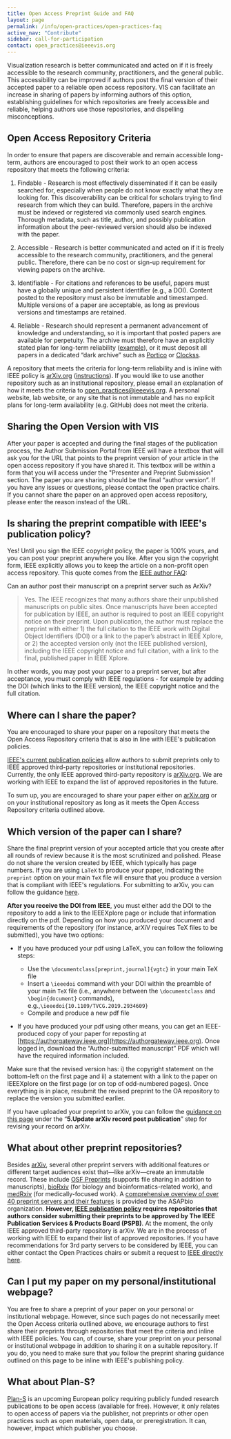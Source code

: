 ```yaml
---
title: Open Access Preprint Guide and FAQ
layout: page
permalink: /info/open-practices/open-practices-faq
active_nav: "Contribute"
sidebar: call-for-participation
contact: open_practices@ieeevis.org
---
```


Visualization research is better communicated and acted on if it is freely accessible to the research community, practitioners, and the general public. This accessibility can be improved if authors post the final version of their accepted paper to a reliable open access repository. VIS can facilitate an increase in sharing of papers by informing authors of this option, establishing guidelines for which repositories are freely accessible and reliable, helping authors use those repositories, and dispelling misconceptions.


## Open Access Repository Criteria

In order to ensure that papers are discoverable and remain accessible long-term, authors are encouraged to post their work to an open access repository that meets the following criteria:

1. Findable - Research is most effectively disseminated if it can be easily searched for, especially when people do not know exactly what they are looking for. This discoverability can be critical for scholars trying to find research from which they can build. Therefore, papers in the archive must be indexed or registered via commonly used search engines. Thorough metadata, such as title, author, and possibly publication information about the peer-reviewed version should also be indexed with the paper.
 
2. Accessible - Research is better communicated and acted on if it is freely accessible to the research community, practitioners, and the general public. Therefore, there can be no cost or sign-up requirement for viewing papers on the archive.
 
3. Identifiable - For citations and references to be useful, papers must have a globally unique and persistent identifier (e.g., a DOI). Content posted to the repository must also be immutable and timestamped. Multiple versions of a paper are acceptable, as long as previous versions and timestamps are retained.
 
4. Reliable - Research should represent a permanent advancement of knowledge and understanding, so it is important that posted papers are available for perpetuity. The archive must therefore have an explicitly stated plan for long-term reliability ([example](https://help.osf.io/hc/en-us/articles/360019737894-FAQs#what-if-you-run-out-of-funding-what-happens-to-my-data)), or it must deposit all papers in a dedicated “dark archive” such as [Portico](https://www.portico.org/) or [Clockss](https://clockss.org/).


A repository that meets the criteria for long-term reliability and is inline with IEEE policy is [arXiv.org](http://arxiv.org) ([instructions](open-practices-arxiv)). If you would like to use another repository such as an institutional repository, please email an explanation of how it meets the criteria to open_practices@ieeevis.org. A personal website, lab website, or any site that is not immutable and has no explicit plans for long-term availability (e.g. GitHub) does not meet the criteria.

## Sharing the Open Version with VIS

After your paper is accepted and during the final stages of the publication process, the Author Submission Portal from IEEE will have a textbox that will ask you for the URL that points to the preprint version of your article in the open access repository if you have shared it. This textbox will be within a form that you will access under the "Presenter and Preprint Submission" section. The paper you are sharing should be the final “author version”. If you have any issues or questions, please contact the open practice chairs. If you cannot share the paper on an approved open access repository, please enter the reason instead of the URL.

  

## Is sharing the preprint compatible with IEEE's publication policy?

Yes! Until you sign the IEEE copyright policy, the paper is 100% yours, and you can post your preprint anywhere you like. After you sign the copyright form, IEEE explicitly allows you to keep the article on a non-profit open access repository. This quote comes from the [IEEE author FAQ](https://www.ieee.org/content/dam/ieee-org/ieee/web/org/pubs/author_faq.pdf):

Can an author post their manuscript on a preprint server such as ArXiv?

> Yes. The IEEE recognizes that many authors share their unpublished
> manuscripts on public sites. Once manuscripts have been accepted for
> publication by IEEE, an author is required to post an IEEE copyright
> notice on their preprint. Upon publication, the author must replace the
> preprint with either 1) the full citation to the IEEE work with
> Digital Object Identifiers (DOI) or a link to the paper’s abstract in
> IEEE Xplore, or 2) the accepted version only (not the IEEE published
> version), including the IEEE copyright notice and full citation, with
> a link to the final, published paper in IEEE Xplore.

In other words, you may post your paper to a preprint server, but after acceptance, you must comply with IEEE regulations - for example by adding the DOI (which links to the IEEE version), the IEEE copyright notice and the full citation.

## Where can I share the paper?
You are encouraged to share your paper on a repository that meets the Open Access Repository criteria that is also in line with IEEE's publication policies. 

[IEEE's current publication policies](https://www.ieee.org/publications/rights/third-party-servers.html) allow authors to submit preprints only to IEEE approved third-party repositories or institutional repositories. Currently, the only IEEE approved third-party repository is [arXiv.org](http://arxiv.org). We are working with IEEE to expand the list of approved repositories in the future.

To sum up, you are encouraged to share your paper either on [arXiv.org](http://arxiv.org) or on your institutional repository as long as it meets the Open Access Repository criteria outlined above.

## Which version of the paper can I share?
Share the final preprint version of your accepted article that you create after all rounds of review because it is the most scrutinized and polished. Please do not share the version created by IEEE, which typically has page numbers. If you are using `LaTeX` to produce your paper, indicating the `preprint` option on your main `TeX` file will ensure that you produce a version that is compliant with IEEE's regulations. For submitting to arXiv, you can follow the guidance [here](open-practices-arxiv).
 
**After you receive the DOI from IEEE**, you must either add the DOI to the repository to add a link to the IEEEXplore page or include that information directly on the pdf. Depending on how you produced your document and requirements of the repository (for instance, arXiV requires TeX files to be submitted), you have two options:

* If you have produced your pdf using LaTeX, you can follow the following steps:
	- Use the `\documentclass[preprint,journal]{vgtc}` in your main TeX file
	- Insert a `\ieeedoi` command with your DOI within the preamble of your main `TeX` file (i.e., anywhere between the `\documentclass` and `\begin{document}` commands), e.g.,`\ieeedoi{10.1109/TVCG.2019.2934609} `
	- Compile and produce a new pdf file

* If you have produced your pdf using other means, you can get an IEEE-produced copy of your paper for reposting at [https://authorgateway.ieee.org](https://authorgateway.ieee.org). Once logged in, download the “Author-submitted manuscript” PDF which will have the required information included.
 
Make sure that the revised version has: i) the copyright statement on the bottom-left on the first page and ii) a statement with a link to the paper on IEEEXplore on the first page (or on top of odd-numbered pages). Once everything is in place, resubmit the revised preprint to the OA repository to replace the version you submitted earlier. 

If you have uploaded your preprint to arXiv, you can follow the [guidance on this page](open-practices-arxiv) under the “**5.Update arXiv record post publication**” step for revising your record on arXiv.


## What about other preprint repositories?
Besides [arXiv](https://arxiv.org), several other preprint servers with additional features or different target audiences exist that—like arXiv—create an immutable record. These include [OSF Preprints](https://osf.io/preprints/) (supports file sharing in addition to manuscripts), [bioRxiv](https://www.biorxiv.org) (for biology and bioinformatics-related work), and [medRxiv](https://www.medrxiv.org) (for medically-focused work). A [comprehensive overview of over 40 preprint servers and their features](https://asapbio.org/preprint-servers) is provided by the ASAPbio organization. **However, [IEEE publication policy](https://www.ieee.org/publications/rights/author-posting-policy.html) requires repositories that authors consider submitting their preprints to be approved by The IEEE Publication Services & Products Board (PSPB)**. At the moment, the only IEEE approved third-party repository is arXiv. We are in the process of working with IEEE to expand their list of approved repositories. If you have recommendations for 3rd party servers to be considered by IEEE, you can either contact the Open Practices chairs or submit a request to [IEEE directly here](https://www.ieee.org/publications/rights/third-party-servers.html).

## Can I put my paper on my personal/institutional webpage?
You are free to share a preprint of your paper on your personal or institutional webpage. However, since such pages do not necessarily meet the Open Access criteria outlined above, we encourage authors to first share their preprints through repositories that meet the criteria and inline with IEEE policies. You can, of course, share your preprint on your personal or institutional webpage in addition to sharing it on a suitable repository. If you do, you need to make sure that you follow the preprint sharing guidance outlined on this page to be inline with IEEE's publishing policy.

## What about Plan-S?
[Plan-S](https://www.coalition-s.org/) is an upcoming European policy requiring publicly funded research publications to be open access (available for free). However, it only relates to open access of papers via the publisher, not preprints or other open practices such as open materials, open data, or preregistration. It can, however, impact which publisher you choose.






